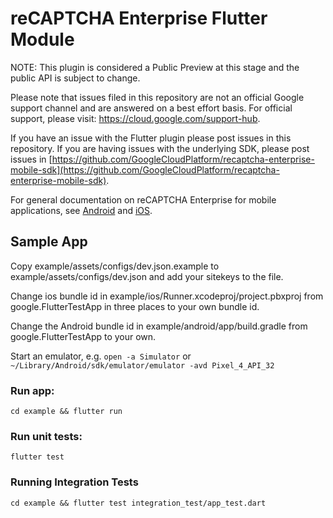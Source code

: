 # reCAPTCHA Enterprise Flutter Module

NOTE: This plugin is considered a Public Preview at this stage and the public
API is subject to change.

Please note that issues filed in this repository are not an official Google
support channel and are answered on a best effort basis. For official support,
please visit: https://cloud.google.com/support-hub.

If you have an issue with the Flutter plugin please post issues in this
repository. If you are having issues with the underlying SDK, please post issues
in
[https://github.com/GoogleCloudPlatform/recaptcha-enterprise-mobile-sdk](https://github.com/GoogleCloudPlatform/recaptcha-enterprise-mobile-sdk).

For general documentation on reCAPTCHA Enterprise for mobile applications, see
[Android](https://cloud.google.com/recaptcha-enterprise/docs/instrument-android-apps)
and
[iOS](https://cloud.google.com/recaptcha-enterprise/docs/instrument-ios-apps).

## Sample App

Copy example/assets/configs/dev.json.example to example/assets/configs/dev.json
and add your sitekeys to the file.

Change ios bundle id in example/ios/Runner.xcodeproj/project.pbxproj from
google.FlutterTestApp in three places to your own bundle id.

Change the Android bundle id in example/android/app/build.gradle from
google.FlutterTestApp to your own.

Start an emulator, e.g. `open -a Simulator` or
`~/Library/Android/sdk/emulator/emulator -avd Pixel_4_API_32`

### Run app:

```
cd example && flutter run
```

### Run unit tests:

```
flutter test
```

### Running Integration Tests

```
cd example && flutter test integration_test/app_test.dart
```
